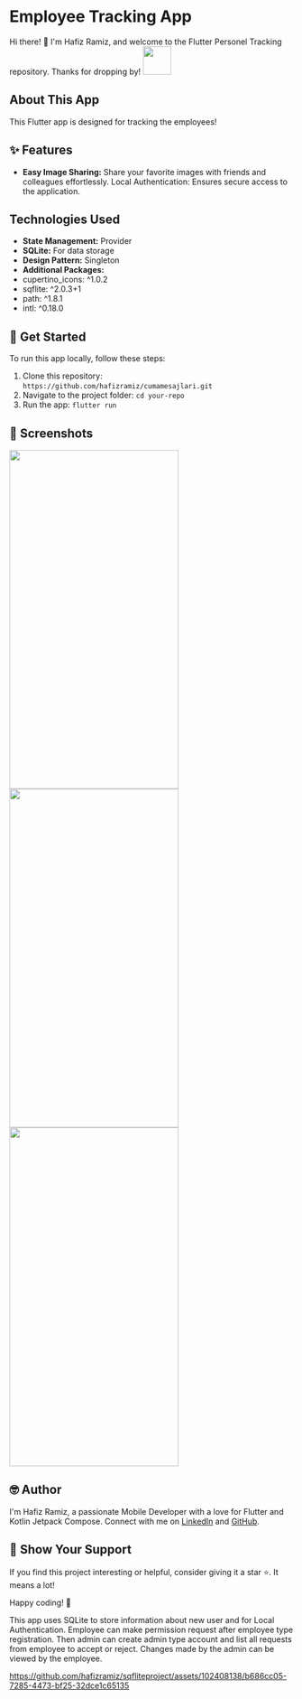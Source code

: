 # Employee Tracking App

Hi there! 👋 I'm Hafiz Ramiz, and welcome to the Flutter Personel Tracking repository. Thanks for dropping by! <img src="https://user-images.githubusercontent.com/102408138/181803992-c16d979a-e758-425b-8561-45bdf4fd04ec.gif" width="50" height="50" />

## About This App

This Flutter app is designed for tracking the employees!

## ✨ Features

- **Easy Image Sharing:** Share your favorite images with friends and colleagues effortlessly.
Local Authentication: Ensures secure access to the application.

## Technologies Used

- **State Management:** Provider
- **SQLite:** For data storage
- **Design Pattern:** Singleton
- **Additional Packages:**
- cupertino_icons: ^1.0.2
- sqflite: ^2.0.3+1
-  path: ^1.8.1
-  intl: ^0.18.0


## 🚀 Get Started

To run this app locally, follow these steps:

1. Clone this repository: `https://github.com/hafizramiz/cumamesajlari.git`
2. Navigate to the project folder:  `cd your-repo`
3. Run the app: `flutter run`

## 📸 Screenshots
<img src="https://github.com/hafizramiz/cumamesajlari/assets/102408138/9acbbd93-5a24-4640-b09b-d2505cbf2f44" width="300" height="600" />
<img src="https://github.com/hafizramiz/cumamesajlari/assets/102408138/93de59a5-6f6c-4d10-8ffc-a9b789f7ab26" width="300" height="600" />
<img src="https://github.com/hafizramiz/cumamesajlari/assets/102408138/1482f059-ed8c-4f76-bb1a-934fabee9728" width="300" height="600" />

## 🤓 Author

I'm Hafiz Ramiz, a passionate Mobile Developer with a love for Flutter and Kotlin Jetpack Compose. 
Connect with me on [LinkedIn](https://www.linkedin.com/in/hafizramiz/) and [GitHub](https://github.com/hafizramiz).

## 🌟 Show Your Support

If you find this project interesting or helpful, consider giving it a star ⭐️. It means a lot!

Happy coding! 🚀








This app uses SQLite to store information about new user and for Local Authentication. Employee can make permission request after employee type registration. Then admin can create admin type account and list all requests from employee to accept or reject. Changes made by the admin can be viewed by the employee.

https://github.com/hafizramiz/sqfliteproject/assets/102408138/b686cc05-7285-4473-bf25-32dce1c65135
